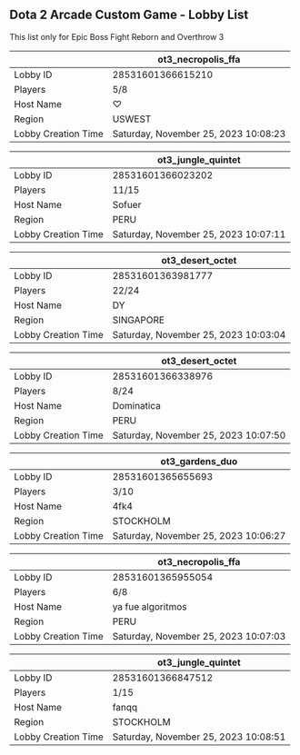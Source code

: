 ## Dota 2 Arcade Custom Game - Lobby List

This list only for Epic Boss Fight Reborn and Overthrow 3

|  | ot3_necropolis_ffa |
| ------ | ------ |
| Lobby ID | 28531601366615210 |
| Players | 5/8 |
| Host Name | ♡ |
| Region | USWEST |
| Lobby Creation Time | Saturday, November 25, 2023 10:08:23 |


|  | ot3_jungle_quintet |
| ------ | ------ |
| Lobby ID | 28531601366023202 |
| Players | 11/15 |
| Host Name | Sofuer |
| Region | PERU |
| Lobby Creation Time | Saturday, November 25, 2023 10:07:11 |


|  | ot3_desert_octet |
| ------ | ------ |
| Lobby ID | 28531601363981777 |
| Players | 22/24 |
| Host Name | DY |
| Region | SINGAPORE |
| Lobby Creation Time | Saturday, November 25, 2023 10:03:04 |


|  | ot3_desert_octet |
| ------ | ------ |
| Lobby ID | 28531601366338976 |
| Players | 8/24 |
| Host Name | Dominatica |
| Region | PERU |
| Lobby Creation Time | Saturday, November 25, 2023 10:07:50 |


|  | ot3_gardens_duo |
| ------ | ------ |
| Lobby ID | 28531601365655693 |
| Players | 3/10 |
| Host Name | 4fk4 |
| Region | STOCKHOLM |
| Lobby Creation Time | Saturday, November 25, 2023 10:06:27 |


|  | ot3_necropolis_ffa |
| ------ | ------ |
| Lobby ID | 28531601365955054 |
| Players | 6/8 |
| Host Name | ya fue algoritmos |
| Region | PERU |
| Lobby Creation Time | Saturday, November 25, 2023 10:07:03 |


|  | ot3_jungle_quintet |
| ------ | ------ |
| Lobby ID | 28531601366847512 |
| Players | 1/15 |
| Host Name | fanqq |
| Region | STOCKHOLM |
| Lobby Creation Time | Saturday, November 25, 2023 10:08:51 |


